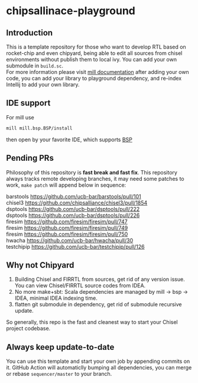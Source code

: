 # chipsallinace-playground

## Introduction
This is a template repository for those who want to develop RTL based on rocket-chip and even chipyard, being able to edit all sources from chisel environments without publish them to local ivy.
You can add your own submodule in `build.sc`.  
For more information please visit [mill documentation](https://com-lihaoyi.github.io/mill/page/configuring-mill.html)
after adding your own code, you can add your library to playground dependency, and re-index Intellij to add your own library.

## IDE support
For mill use
```bash
mill mill.bsp.BSP/install
```
then open by your favorite IDE, which supports [BSP](https://build-server-protocol.github.io/) 

## Pending PRs
Philosophy of this repository is **fast break and fast fix**.
This repository always tracks remote developing branches, it may need some patches to work, `make patch` will append below in sequence:
<!-- BEGIN-PATCH -->
barstools https://github.com/ucb-bar/barstools/pull/101  
chisel3 https://github.com/chipsalliance/chisel3/pull/1854  
dsptools https://github.com/ucb-bar/dsptools/pull/222  
dsptools https://github.com/ucb-bar/dsptools/pull/226  
firesim https://github.com/firesim/firesim/pull/747  
firesim https://github.com/firesim/firesim/pull/749  
firesim https://github.com/firesim/firesim/pull/750  
hwacha https://github.com/ucb-bar/hwacha/pull/30  
testchipip https://github.com/ucb-bar/testchipip/pull/126  
<!-- END-PATCH -->
## Why not Chipyard

1. Building Chisel and FIRRTL from sources, get rid of any version issue. You can view Chisel/FIRRTL source codes from IDEA.
1. No more make+sbt: Scala dependencies are managed by mill -> bsp -> IDEA, minimal IDEA indexing time.
1. flatten git submodule in dependency, get rid of submodule recursive update.

So generally, this repo is the fast and cleanest way to start your Chisel project codebase.

## Always keep update-to-date
You can use this template and start your own job by appending commits on it. GitHub Action will automaticlly bumping all dependencies, you can merge or rebase `sequencer/master` to your branch.
